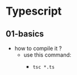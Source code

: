 # Typescript 
## 01-basics
- how to compile it ?
  - use this command:
    - ```
      tsc *.ts
      ```